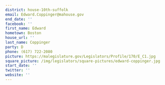 ```yaml
---
district: house-10th-suffolk
email: Edward.Coppinger@mahouse.gov
end_date: ''
facebook: ''
first_name: Edward
hometown: Boston
house_url: ''
last_name: Coppinger
party: D
phone: (617) 722-2080
picture: https://malegislature.gov/Legislators/Profile/170/E_C1.jpg
square_picture: /img/legislators/square-pictures/edward-coppinger.jpg
start_date: ''
twitter: ''
website: ''
---
```

